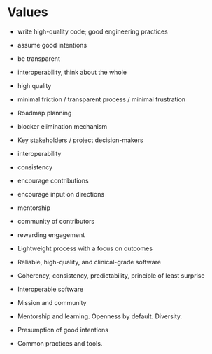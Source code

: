# Values


- write high-quality code; good engineering practices
- assume good intentions
- be transparent
- interoperability, think about the whole
- high quality 
- minimal friction / transparent process / minimal frustration
- Roadmap planning
- blocker elimination mechanism
- Key stakeholders / project decision-makers
- interoperability
- consistency
- encourage contributions
- encourage input on directions
- mentorship
- community of contributors
- rewarding engagement


- Lightweight process with a focus on outcomes
- Reliable, high-quality, and clinical-grade software
- Coherency, consistency, predictability, principle of least surprise
- Interoperable software
- Mission and community
- Mentorship and learning. Openness by default. Diversity.
- Presumption of good intentions
- Common practices and tools.
